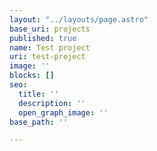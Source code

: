 ```yaml
---
layout: "../layouts/page.astro"
base_uri: projects
published: true
name: Test project
uri: test-project
image: ''
blocks: []
seo:
  title: ''
  description: ''
  open_graph_image: ''
base_path: ''

---
```

